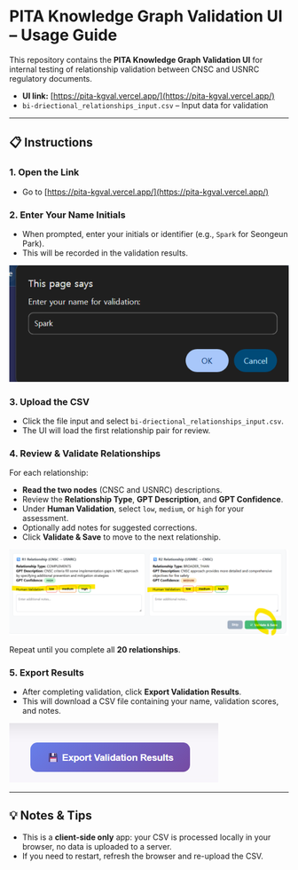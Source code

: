 # PITA Knowledge Graph Validation UI – Usage Guide

This repository contains the **PITA Knowledge Graph Validation UI** for internal testing of relationship validation between CNSC and USNRC regulatory documents.

- **UI link:** [https://pita-kgval.vercel.app/](https://pita-kgval.vercel.app/)
- `bi-driectional_relationships_input.csv` – Input data for validation

---

## 📋 Instructions

### 1. Open the Link
- Go to [https://pita-kgval.vercel.app/](https://pita-kgval.vercel.app/)

### 2. Enter Your Name Initials
- When prompted, enter your initials or identifier (e.g., `Spark` for Seongeun Park).
- This will be recorded in the validation results.

![Name Entry Prompt](images/ins1.png)

### 3. Upload the CSV
- Click the file input and select `bi-driectional_relationships_input.csv`.
- The UI will load the first relationship pair for review.

### 4. Review & Validate Relationships
For each relationship:
- **Read the two nodes** (CNSC and USNRC) descriptions.
- Review the **Relationship Type**, **GPT Description**, and **GPT Confidence**.
- Under **Human Validation**, select `low`, `medium`, or `high` for your assessment.
- Optionally add notes for suggested corrections.
- Click **Validate & Save** to move to the next relationship.

![Validation UI](images/ins2.png)

Repeat until you complete all **20 relationships**.

### 5. Export Results
- After completing validation, click **Export Validation Results**.
- This will download a CSV file containing your name, validation scores, and notes.

![Export Button](images/ins3.png)

---

## 💡 Notes & Tips
- This is a **client-side only** app: your CSV is processed locally in your browser, no data is uploaded to a server.
- If you need to restart, refresh the browser and re-upload the CSV.
